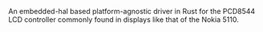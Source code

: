
An embedded-hal based platform-agnostic driver in Rust
for the PCD8544 LCD controller commonly found in displays
like that of the Nokia 5110.


